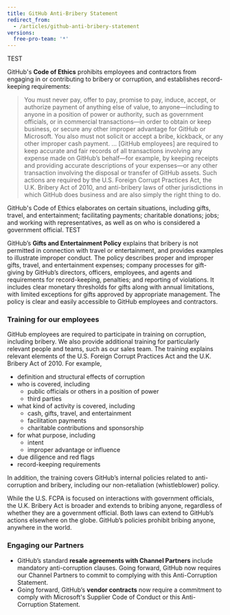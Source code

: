 ```yaml
---
title: GitHub Anti-Bribery Statement
redirect_from:
  - /articles/github-anti-bribery-statement
versions:
  free-pro-team: '*'
---
```


TEST

GitHub's **Code of Ethics** prohibits employees and contractors from engaging in or contributing to bribery or corruption, and establishes record-keeping requirements:

>You must never pay, offer to pay, promise to pay, induce, accept, or authorize payment of anything else of value, to anyone—including to anyone in a position of power or authority, such as government officials, or in commercial transactions—in order to obtain or keep business, or secure any other improper advantage for GitHub or Microsoft. You also must not solicit or accept a bribe, kickback, or any other improper cash payment. ... [GitHub employees] are required to keep accurate and fair records of all transactions involving any expense made on GitHub’s behalf—for example, by keeping receipts and providing accurate descriptions of your expenses—or any other transaction involving the disposal or transfer of GitHub assets. Such actions are required by the U.S. Foreign Corrupt Practices Act, the U.K. Bribery Act of 2010, and anti-bribery laws of other jurisdictions in which GitHub does business and are also simply the right thing to do.

GitHub's Code of Ethics elaborates on certain situations, including gifts, travel, and entertainment; facilitating payments; charitable donations; jobs; and working with representatives, as well as on who is considered a government official.
TEST

GitHub’s **Gifts and Entertainment Policy** explains that bribery is not permitted in connection with travel or entertainment, and provides examples to illustrate improper conduct. The policy describes proper and improper gifts, travel, and entertainment expenses; company processes for gift-giving by GitHub’s directors, officers, employees, and agents and requirements for record-keeping, penalties; and reporting of violations. It includes clear monetary thresholds for gifts along with annual limitations, with limited exceptions for gifts approved by appropriate management. The policy is clear and easily accessible to GitHub employees and contractors.

### Training for our employees

GitHub employees are required to participate in training on corruption, including bribery. We also provide additional training for particularly relevant people and teams, such as our sales team. The training explains relevant elements of the U.S. Foreign Corrupt Practices Act and the U.K. Bribery Act of 2010. For example,
- definition and structural effects of corruption
- who is covered, including
   - public officials or others in a position of power
   - third parties
- what kind of activity is covered, including
   - cash, gifts, travel, and entertainment
   - facilitation payments
   - charitable contributions and sponsorship
- for what purpose, including
   - intent
   - improper advantage or influence
- due diligence and red flags
- record-keeping requirements

In addition, the training covers GitHub’s internal policies related to anti-corruption and bribery, including our non-retaliation (whistleblower) policy.

While the U.S. FCPA is focused on interactions with government officials, the U.K. Bribery Act is broader and extends to bribing anyone, regardless of whether they are a government official. Both laws can extend to GitHub’s actions elsewhere on the globe. GitHub’s policies prohibit bribing anyone, anywhere in the world.

### Engaging our Partners
- GitHub’s standard **resale agreements with Channel Partners** include mandatory anti-corruption clauses. Going forward, GitHub now requires our Channel Partners to commit to complying with this Anti-Corruption Statement.
- Going forward, GitHub’s **vendor contracts** now require a commitment to comply with Microsoft's Supplier Code of Conduct or this Anti-Corruption Statement.
